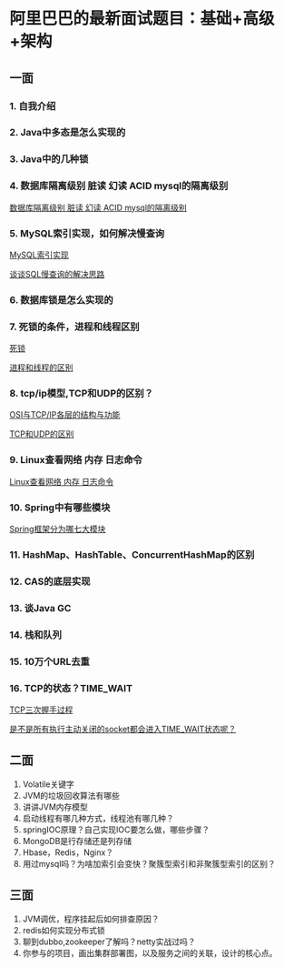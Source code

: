 # 阿里巴巴的最新面试题目：基础+高级+架构

## **一面**

### 1. 自我介绍

### 2. Java中多态是怎么实现的

### 3. Java中的几种锁

### 4. 数据库隔离级别 脏读 幻读 ACID mysql的隔离级别

[数据库隔离级别 脏读 幻读 ACID mysql的隔离级别](https://github.com/M78Snail/ReadReview/blob/master/MD/db/mysql/isolation.md)

### 5. MySQL索引实现，如何解决慢查询

[MySQL索引实现](https://github.com/M78Snail/ReadReview/blob/master/MD/db/mysql/mysql_index.md)

[谈谈SQL慢查询的解决思路](https://github.com/M78Snail/ReadReview/blob/master/MD/db/mysql/slow_query.md)

### 6. 数据库锁是怎么实现的

### 7. 死锁的条件，进程和线程区别

[死锁](https://github.com/M78Snail/ReadReview/blob/master/MD/collection/si-suo.md)

[进程和线程的区别](https://github.com/M78Snail/ReadReview/blob/master/MD/system/jin-cheng-he-xian-cheng-de-qu-bie.md)

### 8. tcp/ip模型,TCP和UDP的区别？

[OSI与TCP/IP各层的结构与功能](https://github.com/M78Snail/ReadReview/blob/master/MD/net/osiyu-tcp-ip-ge-ceng-de-jie-gou-yu-gong-neng-ff0c-du-you-na-xie-xie-yi.md)

[TCP和UDP的区别](https://github.com/M78Snail/ReadReview/blob/master/MD/net/tcpyuudp-de-qu-bie.md)

### 9. Linux查看网络 内存 日志命令

[Linux查看网络 内存 日志命令](https://github.com/M78Snail/ReadReview/blob/master/MD/system/linux_ping.md)

### 10. Spring中有哪些模块

[Spring框架分为哪七大模块](https://github.com/M78Snail/ReadReview/blob/master/MD/spring/spring7.md)

### 11. HashMap、HashTable、ConcurrentHashMap的区别

### 12. CAS的底层实现

### 13. 谈Java GC

### 14. 栈和队列

### 15. 10万个URL去重

### 16. TCP的状态？TIME_WAIT

[TCP三次握手过程](https://github.com/M78Snail/JavaReview/blob/master/MD/net/tcpde-san-ci-wo-shou-yu-si-ci-huishou-guo-cheng-ff0c-ge-ge-zhuang-tai-ming-cheng-yu-han-yi-ff0c-timewait-de-zuo-yong.md)

[是不是所有执行主动关闭的socket都会进入TIME_WAIT状态呢？](https://github.com/M78Snail/JavaReview/blob/master/MD/net/tcpde-san-ci-wo-shou-yu-si-ci-huishou-guo-cheng-ff0c-ge-ge-zhuang-tai-ming-cheng-yu-han-yi-ff0c-timewait-de-zuo-yong.md#是不是所有执行主动关闭的socket都会进入time_wait状态呢)

## **二面**

1. Volatile关键字
2. JVM的垃圾回收算法有哪些
3. 讲讲JVM内存模型
4. 启动线程有哪几种方式，线程池有哪几种？
5. springIOC原理？自己实现IOC要怎么做，哪些步骤？
6. MongoDB是行存储还是列存储
7. Hbase，Redis，Nginx？
8. 用过mysql吗？为啥加索引会变快？聚簇型索引和非聚簇型索引的区别？

## **三面**

1. JVM调优，程序挂起后如何排查原因？
2. redis如何实现分布式锁
3. 聊到dubbo,zookeeper了解吗？netty实战过吗？
4. 你参与的项目，画出集群部署图，以及服务之间的关联，设计的核心点。